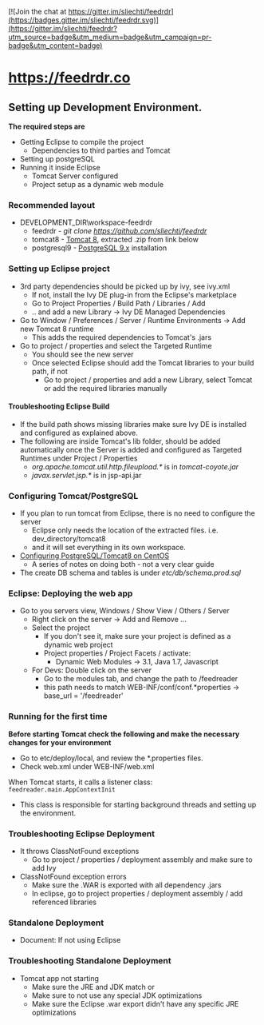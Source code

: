 
[![Join the chat at https://gitter.im/sliechti/feedrdr](https://badges.gitter.im/sliechti/feedrdr.svg)](https://gitter.im/sliechti/feedrdr?utm_source=badge&utm_medium=badge&utm_campaign=pr-badge&utm_content=badge)

# https://feedrdr.co

## Setting up Development Environment.

**The required steps are**

  * Getting Eclipse to compile the project
    * Dependencies to third parties and Tomcat
  * Setting up postgreSQL
  * Running it inside Eclipse
    * Tomcat Server configured
    * Project setup as a dynamic web module

### Recommended layout

  * DEVELOPMENT_DIR\workspace-feedrdr
    * feedrdr - _git clone https://github.com/sliechti/feedrdr_
    * tomcat8 - [Tomcat 8](https://tomcat.apache.org/download-80.cgi), extracted .zip from link below
    * postgresql9 - [PostgreSQL 9.x](https://www.postgresql.org/download/)  installation

### Setting up Eclipse project

  * 3rd party dependencies should be picked up by ivy, see ivy.xml
    * If not, install the Ivy DE plug-in from the Eclipse's marketplace
    * Go to Project Properties / Build Path / Libraries / Add
    * .. and add a new Library -> Ivy DE Managed Dependencies
  * Go to Window / Preferences / Server / Runtime Environments -> Add new Tomcat 8 runtime
    * This adds the required dependencies to Tomcat's .jars
  * Go to project / properties and select the Targeted Runtime
    * You should see the new server
    * Once selected Eclipse should add the Tomcat libraries to your build path, if not
      * Go to project / properties and add a new Library, select Tomcat or add the required libraries manually

#### Troubleshooting Eclipse Build

 * If the build path shows missing libraries make sure Ivy DE is installed and configured as explained above.
 * The following are inside Tomcat's lib folder, should be added automatically once the Server is added and configured as Targeted Runtimes under Project / Properties
    * _org.apache.tomcat.util.http.fileupload.*_ is in _tomcat-coyote.jar_
    * _javax.servlet.jsp.*_ is in jsp-api.jar

### Configuring Tomcat/PostgreSQL

  * If you plan to run tomcat from Eclipse, there is no need to configure the server
    * Eclipse only needs the location of the extracted files. i.e. dev_directory/tomcat8
    * and it will set everything in its own workspace.
  * [Configuring PostgreSQL/Tomcat8 on CentOS](https://docs.google.com/document/d/1t6bs5ScYc0_eTcr8a6GIq6dT5Rn2rrhSSf-ZSGgGnGo)
    * A series of notes on doing both - not a very clear guide
  * The create DB schema and tables is under _etc/db/schema.prod.sql_

### Eclipse: Deploying the web app

  * Go to you servers view, Windows / Show View / Others / Server
    * Right click on the server -> Add and Remove ...
    * Select the project
      * If you don't see it, make sure your project is defined as a dynamic web project
      * Project properties / Project Facets / activate:
        * Dynamic Web Modules -> 3.1, Java 1.7, Javascript
    * For Devs: Double click on the server
      * Go to the modules tab, and change the path to /feedreader
      * this path needs to match WEB-INF/conf/conf.*properties -> base_url = '/feedreader'

### Running for the first time

**Before starting Tomcat check the following and make the necessary changes for your environment**

  * Go to etc/deploy/local, and review the *.properties files.
  * Check web.xml under WEB-INF/web.xml

When Tomcat starts, it calls a listener class: `feedreader.main.AppContextInit`

  * This class is responsible for starting background threads and setting up the environment.

### Troubleshooting Eclipse Deployment

   * It throws ClassNotFound exceptions
      * Go to project / properties / deployment assembly and make sure to add Ivy
   * ClassNotFound exception errors
      * Make sure the .WAR is exported with all dependency .jars
      * In eclipse, go to project properties / deployment assembly / add referenced libraries

### Standalone Deployment

   * Document: If not using Eclipse

### Troubleshooting Standalone Deployment

   * Tomcat app not starting
     * Make sure the JRE and JDK match or
     * Make sure to not use any special JDK optimizations
     * Make sure the Eclipse .war export didn't have any specific JRE optimizations

